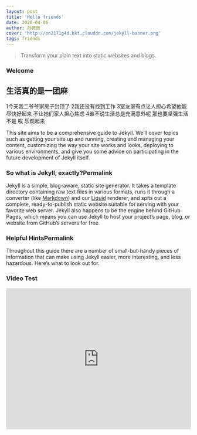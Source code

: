 ```yaml
---
layout: post
title: 'Hello friends'
date: 2020-04-06
author: 孙微微
cover: 'http://on2171g4d.bkt.clouddn.com/jekyll-banner.png'
tags: friends
---
```


> Transform your plain text into static websites and blogs.

### Welcome
## 生活真的是一团麻 

1今天我二爷爷家房子封顶了
2我还没有找到工作
3室友家有点让人担心希望他能尽快好起来 不让她们家人担心焦虑
4谁不说生活总是充满意外呢 那也要坚强生活不是 唉 乐观起来

This site aims to be a comprehensive guide to Jekyll. We’ll cover topics such as getting your site up and running, creating and managing your content, customizing the way your site works and looks, deploying to various environments, and give you some advice on participating in the future development of Jekyll itself.

### So what is Jekyll, exactly?Permalink

Jekyll is a simple, blog-aware, static site generator. It takes a template directory containing raw text files in various formats, runs it through a converter (like [Markdown](https://daringfireball.net/projects/markdown/)) and our [Liquid](https://github.com/Shopify/liquid/wiki) renderer, and spits out a complete, ready-to-publish static website suitable for serving with your favorite web server. Jekyll also happens to be the engine behind GitHub Pages, which means you can use Jekyll to host your project’s page, blog, or website from GitHub’s servers for free.

### Helpful HintsPermalink

Throughout this guide there are a number of small-but-handy pieces of information that can make using Jekyll easier, more interesting, and less hazardous. Here’s what to look out for.

### Video Test

<iframe type="text/html" width="100%" height="385" src="http://www.youtube.com/embed/gfmjMWjn-Xg" frameborder="0"></iframe>
